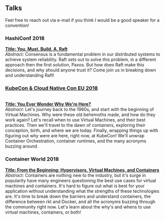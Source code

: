 <h2> Talks </h2>
<body> Feel free to reach out via e-mail if you think I would be a good speaker for a convention! </body><br>
<h3> HashiConf 2018 </h3>
<body> <b>  <a href = ../slides/youeverwonderwhywerehere.pdf> Title: You. Must. Build. A. Raft </a> </b> <br>
<i>Abstract:</i> Consensus is a fundamental problem in our distributed systems to achieve system reliability. Raft sets out to solve this problem, in a different approach then the first solution, Paxos. But how does Raft make this decisions, and why should anyone trust it? Come join us in breaking down and understanding Raft! </body>


<h3><a href = "https://www.youtube.com/watch?v=ZHYFDV3XKQ4"> KubeCon & Cloud Native Con EU 2018 </a></h3><br>
<body><b> <a href = ../slides/youeverwonderwhywerehere.pdf> Title:  You Ever Wonder Why We're Here? </a> </b> <br>
<i>Abstract:</i> Let's journey back to the 1960s, and start with the beginning of Virtual Machines. Why were these old behemoths made, and how do they work again? Let's recall when to use Virtual Machines, and their best practices. Then we'll travel to the dawn of containers, exploring their conception, birth, and where we are today. Finally, wrapping things up with figuring out why were are here, right now, at KubeCon! We'll unwrap Container Orchestration, container runtimes, and the many acronyms buzzing around.</body>

<h3> Container World 2018</h3>
<body> <b> <a href = ../slides/fromthebeginning.pdf> Title:  From the Beginning: Hypervisors, Virtual Machines, and Containers </a></b><br>
<i> Abstract: </i> Containers are nothing new to the industry, but it's surge in popularity have many engineers questioning the best use cases for virtual machines and containers. It's hard to figure out what is best for your application without understanding what the strengths of these technologies are. It's time to break down the barriers and understand containers, the difference between rkt and Docker, and all the acronyms buzzing through the community right now. Let's learn about the why's and whens to use virtual machines, containers, or both! </body>


